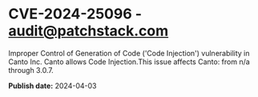 # CVE-2024-25096 - audit@patchstack.com

Improper Control of Generation of Code ('Code Injection') vulnerability in Canto Inc. Canto allows Code Injection.This issue affects Canto: from n/a through 3.0.7.



**Publish date:** 2024-04-03
